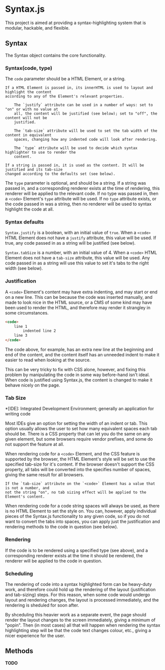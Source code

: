 # Syntax.js

This project is aimed at providing a syntax-highlighting system that is modular, hackable, and 
flexible.


## Syntax

The Syntax object contains the core functionality.

### Syntax(code, type)

The `code` parameter should be a HTML Element, or a string.

	If a HTML Element is passed in, its innerHTML is used to layout and highlight the content 
	according to any of the Element's relevant properties.

		The `justify` attribute can be used in a number of ways: set to "on" or with no value at 
		all, the content will be justified (see below); set to "off", the content will not be 
		justified.

		The `tab-size` attribute will be used to set the tab width of the content in equivalent 
		spaces, changing how any indented code will look after rendering.

		The `type` attribute will be used to decide which syntax highlighter to use to render the 
		content.

	If a string is passed in, it is used as the content. It will be justified and its tab-size 
	changed according to the defaults set (see below).

The `type` parameter is optional, and should be a string. If a string was passed in, and a 
corresponding renderer exists at the time of rendering, this renderer will be applied to the 
relevant code. If no type was passed in, then a `<code>` Element's `type` attribute will be 
used. If no `type` attribute exists, or the code passed in was a string, then no renderer will 
be used to syntax highlight the code at all.

### Syntax defaults

`Syntax.justify` is a boolean, with an initial value of `true`. When a `<code>` HTML Element 
does not have a `justify` attribute, this value will be used. If true, any code passed in as a 
string will be justified (see below).

`Syntax.tabSize` is a number, with an initial value of 4. When a `<code>` HTML Element does not 
have a `tab-size` attribute, this value will be used. Any code passed in as a string will use 
this value to set it's tabs to the right width (see below).

### Justification

A `<code>` Element's content may have extra indenting, and may start or end on a new line. This 
can be because the code was inserted manually, and made to look nice in the HTML source, or 
a CMS of some kind may have been used to render the HTML, and therefore may render it strangley 
in some circumstances.

```html
<code>
	line 1
		indented line 2
	line 3
</code>
```

The code above, for example, has an extra new line at the beginning and end of the content, and 
the content itself has an unneeded indent to make it easier to read when looking at the source.

This can be very tricky to fix with CSS alone, however, and fixing this problem by manipulating 
the code in some way before-hand isn't ideal. When code is justified using Syntax.js, the 
content is changed to make it behave nicely on the page.

### Tab Size

*[IDE]: Integrated Development Environment; generally an application for writing code

Most IDEs give an option for setting the width of an indent or tab. This option usually allows 
the user to set how many equivalent spaces each tab should be. There is a CSS property that 
can let you do the same on any given element, but some browsers require vendor prefixes, and 
some do not support the feature at all.

When rendering code for a `<code>` Element, and the CSS feature is supported by the browser, 
the HTML Element's style will be set to use the specified tab-size for it's content. If the 
browser doesn't support the CSS property, all tabs will be converted into the specifies number 
of spaces, giving the same result for all browsers.

	If the `tab-size` attribute on the `<code>` Element has a value that is not a number, and 
	not the string "on", no tab sizing effect will be applied to the Element's content.

When rendering code for a code string spaces will always be used, as there is no HTML Element to 
set the style on. You can, however, apply individual pieces of the Syntax.js functionality to 
any given code, so if you do not want to convert the tabs into spaces, you can apply just the 
justification and rendering methods to the code in question (see below).

### Rendering

If the code is to be rendered using a specified type (see above), and a corresponding renderer 
exists at the time it should be rendered, the renderer will be applied to the code in question.

### Scheduling

The rendering of code into a syntax highlighted form can be heavy-duty work, and therefore could 
hold up the rendering of the layout (justification and tab-sizing) steps. For this reason, when 
some code would undergo layout and rendering changes, the layout is processed immediately, and 
the rendering is sheduled for soon after.

By shceduling this heavier work as a separate event, the page should render the layout changes 
to the screen immediately, giving a minimum of "popin". Then (in most cases) all that will 
happen when rendering the syntax highlighting step will be that the code text changes colour, 
etc., giving a nicer experience for the user.

## Methods

**TODO**
